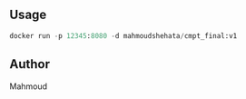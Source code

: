 
## Usage

```python
docker run -p 12345:8080 -d mahmoudshehata/cmpt_final:v1
```

## Author
Mahmoud